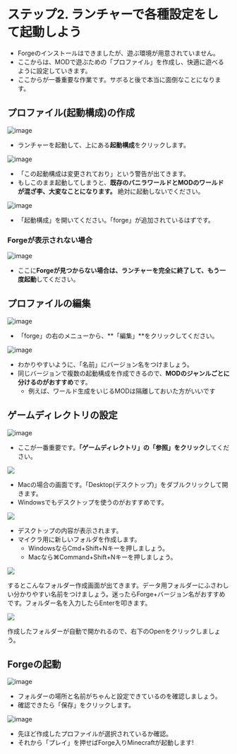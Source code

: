 
# ステップ2. ランチャーで各種設定をして起動しよう

-   Forgeのインストールはできましたが、遊ぶ環境が用意されていません。
-   ここからは、MODで遊ぶための「プロファイル」を作成し、快適に遊べるように設定していきます。
-   ここからが一番重要な作業です。サボると後で本当に面倒なことになります。

## プロファイル(起動構成)の作成

![image](https://images.ctfassets.net/44sq8tmkumx2/5AvTelnnQlQreyTb4Q0QoA/ee1cadec2118b97de9069b5f1ea5a5c4/image.png)

-   ランチャーを起動して、上にある**起動構成**をクリックします。

![image](https://images.ctfassets.net/44sq8tmkumx2/4TyNIoinoX02ntqgtsXnh2/be747de95bd1f1884c7c80daae38cf47/image.png)

- 「この起動構成は変更されており」という警告が出てきます。
- もしこのまま起動してしまうと、**既存のバニラワールドとMODのワールドが混ざ李、大変なことになります。** 絶対に起動しないでください。

![image](https://images.ctfassets.net/44sq8tmkumx2/1i4QTLwuSee3AXK9CCiXiW/08045fd9154d217a0251e2a066daa784/image.png)

- 「起動構成」を開いてください。「forge」が追加されているはずです。

### Forgeが表示されない場合

![image](https://images.ctfassets.net/44sq8tmkumx2/3yag2qVurhI1E1RiVcitcH/da06018d78091614d8341c29e642a8ec/image.png)

- ここに**Forgeが見つからない場合は、ランチャーを完全に終了して、もう一度起動**してください。

## プロファイルの編集

![image](https://images.ctfassets.net/44sq8tmkumx2/7N1zgpjmaxQ8iUl3MLO3Fn/f6687f8bd5d61a3d8b1d3e5a17b3ca4e/image.png)

- 「forge」の右のメニューから、**「編集」**をクリックしてください。

![image](https://images.ctfassets.net/44sq8tmkumx2/2X0WXWpbBGa0HKCZV0RZNV/1f31c87ac9b6bb4110c3bcd53341707a/image.png)

- わかりやすいように、「名前」にバージョン名をつけましょう。
- 同じバージョンで複数の起動構成を作成できるので、**MODのジャンルごとに分けるのがおすすめ**です。
  - 例えば、ワールド生成をいじるMODは隔離しておいた方がいいです 


## ゲームディレクトリの設定

![image](https://images.ctfassets.net/44sq8tmkumx2/1nWe4NhKb10Z8E1heyjygQ/00ee1f87d2376b908cffac8c9c9f2772/image.png)

- ここが一番重要です。**「ゲームディレクトリ」の「参照」をクリック**してください。

[![](https://www.napoan.com/wp-content/uploads/2017/02/2017-02-14-21.16.58-Preview_ms6j9m.jfif)](https://www.napoan.com/wp-content/uploads/2017/02/2017-02-14-21.16.58-Preview_ms6j9m.jfif)

- Macの場合の画面です。「Desktop(デスクトップ)」をダブルクリックして開きます。
- Windowsでもデスクトップを使うのがおすすめです。

![](https://cdn-ak.f.st-hatena.com/images/fotolife/s/sasigume/20210208/20210208093759.png)

- デスクトップの内容が表示されます。
- マイクラ用に新しいフォルダを作成します。
  - WindowsならCmd+Shift+Nキーを押しましょう。
  - Macなら⌘Command+Shift+Nキーを押しましょう。

[![](https://www.napoan.com/wp-content/uploads/2017/02/2017-02-14-21.15.14-Finder_zlc3wv.jfif)](https://www.napoan.com/wp-content/uploads/2017/02/2017-02-14-21.15.14-Finder_zlc3wv.jfif)

するとこんなフォルダー作成画面が出てきます。データ用フォルダーにふさわしい分かりやすい名前をつけましょう。迷ったらForge+バージョン名がおすすめです。フォルダー名を入力したらEnterを叩きます。

![](https://cdn-ak.f.st-hatena.com/images/fotolife/s/sasigume/20210208/20210208093803.png)

作成したフォルダーが自動で開かれるので、右下のOpenをクリックしましょう。

## Forgeの起動

![image](https://images.ctfassets.net/44sq8tmkumx2/11KNt6dJ4KHXeSguzndMbg/70d6fc53887ac93e80615ce94cef905a/image.png)

-   フォルダーの場所と名前がちゃんと設定できているのを確認しましょう。
-   確認できたら「保存」をクリックします。

![image](https://images.ctfassets.net/44sq8tmkumx2/0woPa7WwHAGaxDW7q46lw/9a83c923150484416284e6c3f080440f/image.png)

-   先ほど作成したプロファイルが選択されているか確認。
-   それから「プレイ」を押せばForge入りMinecraftが起動します!
